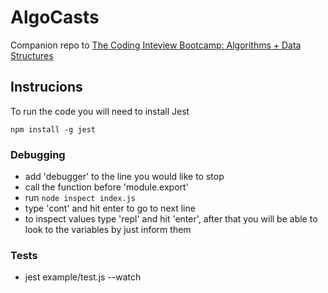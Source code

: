 # AlgoCasts

Companion repo to [The Coding Inteview Bootcamp: Algorithms + Data Structures](https://www.udemy.com/course/coding-interview-bootcamp-algorithms-and-data-structure/)


## Instrucions 

To run the code you will need to install Jest
```
npm install -g jest
```

### Debugging 
- add 'debugger' to the line you would like to stop
- call the function before 'module.export'
- run `node inspect index.js` 
- type 'cont' and hit enter to go to next line
- to inspect values type 'repl' and hit 'enter', after that you will be able to look to the variables by just inform them


### Tests
- jest example/test.js --watch